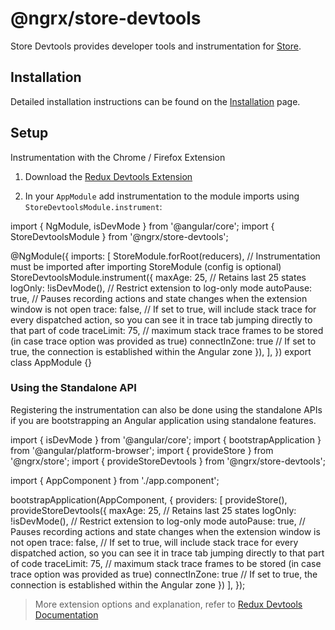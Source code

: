 # @ngrx/store-devtools

Store Devtools provides developer tools and instrumentation for [Store](guide/store).

## Installation 

Detailed installation instructions can be found on the [Installation](guide/store-devtools/install) page.

## Setup

Instrumentation with the Chrome / Firefox Extension

1.  Download the [Redux Devtools Extension](https://github.com/reduxjs/redux-devtools/)

2.  In your `AppModule` add instrumentation to the module imports using `StoreDevtoolsModule.instrument`:

<code-example header="app.module.ts">
import { NgModule, isDevMode } from '@angular/core';
import { StoreDevtoolsModule } from '@ngrx/store-devtools';

@NgModule({
  imports: [
    StoreModule.forRoot(reducers),
    // Instrumentation must be imported after importing StoreModule (config is optional)
    StoreDevtoolsModule.instrument({
      maxAge: 25, // Retains last 25 states
      logOnly: !isDevMode(), // Restrict extension to log-only mode
      autoPause: true, // Pauses recording actions and state changes when the extension window is not open
      trace: false, //  If set to true, will include stack trace for every dispatched action, so you can see it in trace tab jumping directly to that part of code
      traceLimit: 75, // maximum stack trace frames to be stored (in case trace option was provided as true)
      connectInZone: true // If set to true, the connection is established within the Angular zone
    }),
  ],
})
export class AppModule {}
</code-example>

### Using the Standalone API

Registering the instrumentation can also be done using the standalone APIs if you are bootstrapping an Angular application using standalone features.

<code-example header="main.ts">
import { isDevMode } from '@angular/core';
import { bootstrapApplication } from '@angular/platform-browser';
import { provideStore } from '@ngrx/store';
import { provideStoreDevtools } from '@ngrx/store-devtools';

import { AppComponent } from './app.component';

bootstrapApplication(AppComponent, {
  providers: [
    provideStore(),
    provideStoreDevtools({
      maxAge: 25, // Retains last 25 states
      logOnly: !isDevMode(), // Restrict extension to log-only mode
      autoPause: true, // Pauses recording actions and state changes when the extension window is not open
      trace: false, //  If set to true, will include stack trace for every dispatched action, so you can see it in trace tab jumping directly to that part of code
      traceLimit: 75, // maximum stack trace frames to be stored (in case trace option was provided as true)
      connectInZone: true // If set to true, the connection is established within the Angular zone
    })
  ],
});
</code-example>

> More extension options and explanation, refer to [Redux Devtools Documentation](https://github.com/reduxjs/redux-devtools#documentation)

